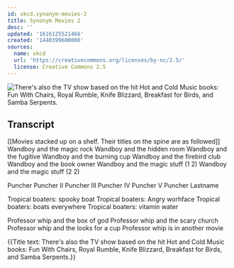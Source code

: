 ```yaml
---
id: xkcd.synonym-movies-2
title: Synonym Movies 2
desc: ''
updated: '1616125521466'
created: '1440399600000'
sources:
  name: xkcd
  url: 'https://creativecommons.org/licenses/by-nc/2.5/'
  license: Creative Commons 2.5
---
```

![There's also the TV show based on the hit Hot and Cold Music books: Fun With Chairs, Royal Rumble, Knife Blizzard, Breakfast for Birds, and Samba Serpents.](https://imgs.xkcd.com/comics/synonym_movies_2.png)

## Transcript
[[Movies stacked up on a shelf. Their titles on the spine are as followed]]
Wandboy and the magic rock
Wandboy and the hidden room
Wandboy and the fugitive
Wandboy and the burning cup
Wandboy and the firebird club
Wandboy and the book owner
Wandboy and the magic stuff (1
2)
Wandboy and the magic stuff (2
2)

Puncher
Puncher II
Puncher III
Puncher IV
Puncher V
Puncher Lastname

Tropical boaters: spooky boat
Tropical boaters: Angry worhface
Tropical boaters: boats everywhere
Tropical boaters: vitamin water

Professor whip and the box of god
Professor whip and the scary church
Professor whip and the looks for a cup
Professor whip is in another movie

{{Title text: There's also the TV show based on the hit Hot and Cold Music books: Fun With Chairs, Royal Rumble, Knife Blizzard, Breakfast for Birds, and Samba Serpents.}}
